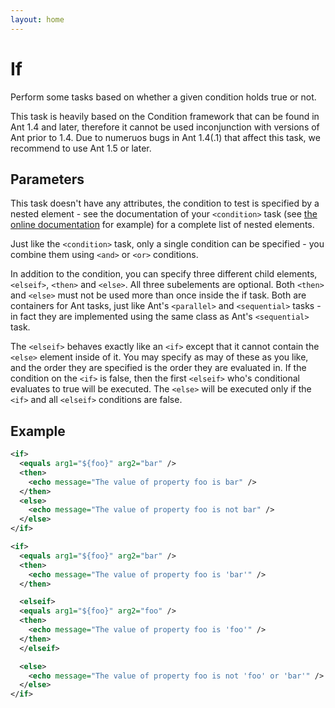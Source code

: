```yaml
---
layout: home
---
```

If
==

Perform some tasks based on whether a given condition holds true or not.

This task is heavily based on the Condition framework that can be found in Ant 1.4 and later, therefore it cannot be used inconjunction with versions of Ant prior to 1.4. Due to numeruos bugs in Ant 1.4(.1) that affect this task, we recommend to use Ant 1.5 or later.

Parameters
----------

This task doesn't have any attributes, the condition to test is specified by a nested element - see the documentation of your `<condition>` task (see [the online documentation](http://ant.apache.org/manual/CoreTasks/condition.html) for example) for a complete list of nested elements.

Just like the `<condition>` task, only a single condition can be specified - you combine them using `<and>` or `<or>` conditions.

In addition to the condition, you can specify three different child elements, `<elseif>`, `<then>` and `<else>`. All three subelements are optional. Both `<then>` and `<else>` must not be used more than once inside the if task. Both are containers for Ant tasks, just like Ant's `<parallel>` and `<sequential>` tasks - in fact they are implemented using the same class as Ant's `<sequential>` task.

The `<elseif>` behaves exactly like an `<if>` except that it cannot contain the `<else>` element inside of it. You may specify as may of these as you like, and the order they are specified is the order they are evaluated in. If the condition on the `<if>` is false, then the first `<elseif>` who's conditional evaluates to true will be executed. The `<else>` will be executed only if the `<if>` and all `<elseif>` conditions are false.

Example
-------

```xml
<if>
  <equals arg1="${foo}" arg2="bar" />
  <then>
    <echo message="The value of property foo is bar" />
  </then>
  <else>
    <echo message="The value of property foo is not bar" />
  </else>
</if>

<if>
  <equals arg1="${foo}" arg2="bar" />
  <then>
    <echo message="The value of property foo is 'bar'" />
  </then>

  <elseif>
  <equals arg1="${foo}" arg2="foo" />
  <then>
    <echo message="The value of property foo is 'foo'" />
  </then>
  </elseif>

  <else>
    <echo message="The value of property foo is not 'foo' or 'bar'" />
  </else>
</if>
```

